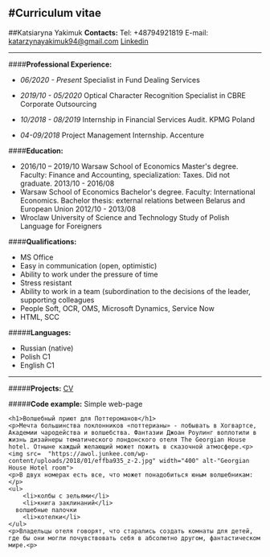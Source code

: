 #Curriculum vitae
---------
##Katsiaryna Yakimuk
**Contacts:**
Tel: +48794921819
E-mail: katarzynayakimuk94@gmail.com
[Linkedin](https://www.linkedin.com/in/katsiaryna-yakimuk-76266912b/)
_______

####**Professional Experience:**
- *06/2020 - Present*
  Specialist in Fund Dealing Services


 - *2019/10 - 05/2020*
  Optical Character Recognition Specialist in CBRE Corporate Outsourcing


 - *10/2018 - 08/2019*
Internship in Financial Services Audit. KPMG Poland

 - *04-09/2018*
Project Management Internship. Accenture

####**Education:**

- 2016/10 – 2019/10 
Warsaw School of Economics 
Master's degree. Faculty: Finance and Accounting, specialization: Taxes. Did not graduate. 
2013/10 - 2016/08 
- Warsaw School of Economics 
Bachelor's degree. Faculty: International Economics. Bachelor thesis: external relations between Belarus and European Union 
2012/10 - 2013/08 
- Wroclaw University of Science and Technology 
Study of Polish Language for Foreigners 


####**Qualifications:**                             
 - MS Office 
 - Easy in communication (open, optimistic) 
 - Ability to work under the pressure of time 
 - Stress resistant 
 - Ability to work in a team (subordination to the decisions of the leader, supporting colleagues
 - People Soft, OCR, OMS, Microsoft Dynamics, Service Now
 - HTML, SCC


#####**Languages:**
 - Russian (native)
 - Polish C1 
 - English C1
***************
#####**Projects:**
[CV](https://github.com/Katya911/rsschool-cv)

#####**Code example:**
Simple web-page
```
<h1>Волшебный приют для Поттероманов</h1>
<p>Мечта большинства поклонников «поттерианы» - побывать в Хогвартсе, Академии чародейства и волшебства. Фантазии Джоан Роулинг воплотили в жизнь дизайнеры тематического лондонского отеля The Georgian House hotel. Отныне каждый желающий может пожить в сказочной атмосфере.<p>
<img src=  "https://awol.junkee.com/wp-content/uploads/2018/01/effba935_z-2.jpg" width="400" alt-"Georgian House Hotel room">
<p>В двух номерах есть все, что может понадобиться юным волшебникам:</p>
<ul>
	<li>колбы с зельями</li>
	<li>книга заклинаний</li>
  волшебные палочки
	<li>котелки</li>
</ul>
<p>Владельцы отеля говорят, что старались создать комнаты для детей, где бы они могли почувствовать себя в абсолютно другом, фантастическом мире.<p>
```


